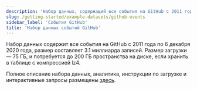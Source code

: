 ```yaml
---
description: 'Набор данных, содержащий все события на GitHub с 2011 года по 6 декабря 2020 года, размером 3.1 миллиарда записей.'
slug: /getting-started/example-datasets/github-events
sidebar_label: 'События GitHub'
title: 'Набор данных событий GitHub'
---
```


Набор данных содержит все события на GitHub с 2011 года по 6 декабря 2020 года, размер составляет 3.1 миллиарда записей. Размер загрузки — 75 ГБ, и потребуется до 200 ГБ пространства на диске, если хранить в таблице с компрессией lz4.

Полное описание набора данных, аналитика, инструкции по загрузке и интерактивные запросы размещены [здесь](https://ghe.clickhouse.tech/).

